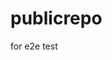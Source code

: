 # publicrepo
for e2e test


































































































































































































































































































































































































































































































































































































































